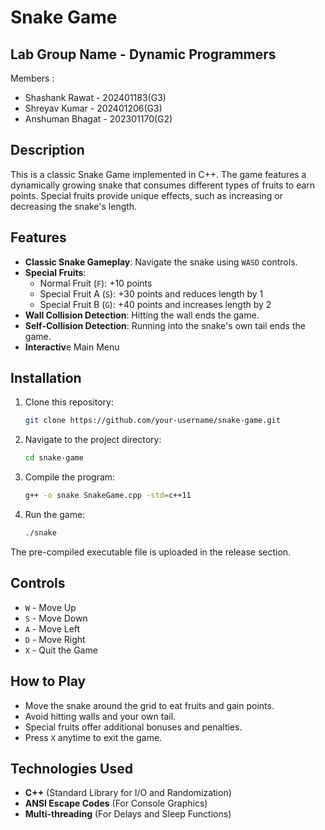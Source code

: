# Snake Game

## Lab Group Name - Dynamic Programmers
Members :
- Shashank Rawat - 202401183(G3)
- Shreyav Kumar - 202401206(G3)
- Anshuman Bhagat - 202301170(G2)

## Description

This is a classic Snake Game implemented in C++. The game features a dynamically growing snake that consumes different types of fruits to earn points. Special fruits provide unique effects, such as increasing or decreasing the snake's length.

## Features

- **Classic Snake Gameplay**: Navigate the snake using `WASD` controls.
- **Special Fruits**:
  - Normal Fruit (`F`): +10 points
  - Special Fruit A (`S`): +30 points and reduces length by 1
  - Special Fruit B (`G`): +40 points and increases length by 2
- **Wall Collision Detection**: Hitting the wall ends the game.
- **Self-Collision Detection**: Running into the snake's own tail ends the game.
- **Interactiv**e Main Menu

## Installation

1. Clone this repository:
   ```sh
   git clone https://github.com/your-username/snake-game.git
   ```
2. Navigate to the project directory:
   ```sh
   cd snake-game
   ```
3. Compile the program:
   ```sh
   g++ -o snake SnakeGame.cpp -std=c++11
   ```
4. Run the game:
   ```sh
   ./snake
   ```
The pre-compiled executable file is uploaded in the release section.

## Controls

- `W` - Move Up
- `S` - Move Down
- `A` - Move Left
- `D` - Move Right
- `X` - Quit the Game

## How to Play

- Move the snake around the grid to eat fruits and gain points.
- Avoid hitting walls and your own tail.
- Special fruits offer additional bonuses and penalties.
- Press `X` anytime to exit the game.

## Technologies Used

- **C++** (Standard Library for I/O and Randomization)
- **ANSI Escape Codes** (For Console Graphics)
- **Multi-threading** (For Delays and Sleep Functions)
